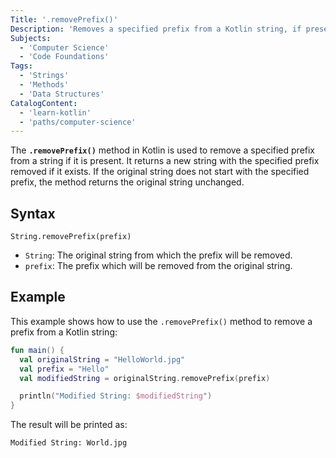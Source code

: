 ```yaml
---
Title: '.removePrefix()'
Description: 'Removes a specified prefix from a Kotlin string, if present.'
Subjects:
  - 'Computer Science'
  - 'Code Foundations'
Tags:
  - 'Strings'
  - 'Methods'
  - 'Data Structures'
CatalogContent:
  - 'learn-kotlin'
  - 'paths/computer-science'
---
```


The **`.removePrefix()`** method in Kotlin is used to remove a specified prefix from a string if it is present. It returns a new string with the specified prefix removed if it exists. If the original string does not start with the specified prefix, the method returns the original string unchanged.

## Syntax

```pseudo
String.removePrefix(prefix)
```

- `String`: The original string from which the prefix will be removed.
- `prefix`: The prefix which will be removed from the original string.

## Example

This example shows how to use the `.removePrefix()` method to remove a prefix from a Kotlin string:

```kotlin
fun main() {
  val originalString = "HelloWorld.jpg"
  val prefix = "Hello"
  val modifiedString = originalString.removePrefix(prefix)

  println("Modified String: $modifiedString")
}
```

The result will be printed as:

```shell
Modified String: World.jpg
```
